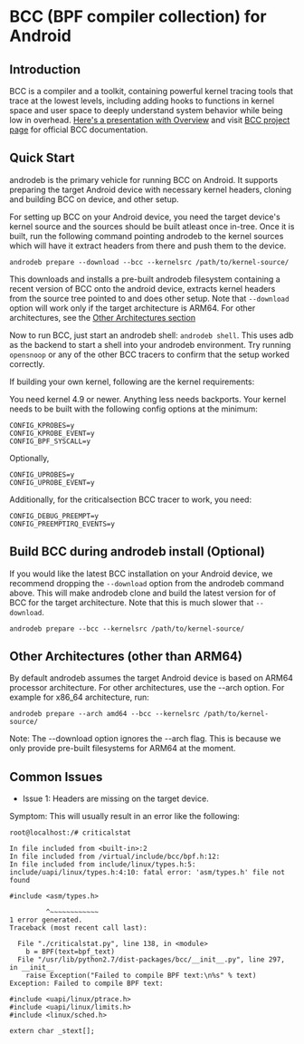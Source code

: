 BCC (BPF compiler collection) for Android
=========================================

Introduction
------------
BCC is a compiler and a toolkit, containing powerful kernel tracing tools that
trace at the lowest levels, including adding hooks to functions in kernel space
and user space to deeply understand system behavior while being low in
overhead. [Here's a presentation with
Overview](http://www.joelfernandes.org/resources/bcc-ospm.pdf) and visit [BCC
project page](https://github.com/iovisor/bcc) for official BCC documentation.

Quick Start
-----------
androdeb is the primary vehicle for running BCC on Android. It supports
preparing the target Android device with necessary kernel headers, cloning and
building BCC on device, and other setup.

For setting up BCC on your Android device, you need the target device's kernel
source and the sources should be built atleast once in-tree. Once it is built,
run the following command pointing androdeb to the kernel sources which will
have it extract headers from there and push them to the device.
```
androdeb prepare --download --bcc --kernelsrc /path/to/kernel-source/
```
This downloads and installs a pre-built androdeb filesystem containing a recent
version of BCC onto the android device, extracts kernel headers from the source
tree pointed to and does other setup. Note that `--download` option will work
only if the target architecture is ARM64. For other architectures, see the
[Other Architectures
section](https://github.com/joelagnel/androdeb/blob/master/BCC.md#other-architectures-other-than-arm64)

Now to run BCC, just start an androdeb shell: `androdeb shell`. This uses adb
as the backend to start a shell into your androdeb environment. Try running
`opensnoop` or any of the other BCC tracers to confirm that the setup worked
correctly.

If building your own kernel, following are the kernel requirements:

You need kernel 4.9 or newer. Anything less needs backports. Your kernel needs
to be built with the following config options at the minimum:
```
CONFIG_KPROBES=y
CONFIG_KPROBE_EVENT=y
CONFIG_BPF_SYSCALL=y
```
Optionally,
```
CONFIG_UPROBES=y
CONFIG_UPROBE_EVENT=y
```
Additionally, for the criticalsection BCC tracer to work, you need:
```
CONFIG_DEBUG_PREEMPT=y
CONFIG_PREEMPTIRQ_EVENTS=y
```

Build BCC during androdeb install (Optional)
--------------------------------------------
If you would like the latest BCC installation on your Android device, we
recommend dropping the `--download` option from the androdeb command above.
This will make androdeb clone and build the latest version for of BCC for the
target architecture. Note that this is much slower that `--download`.
```
androdeb prepare --bcc --kernelsrc /path/to/kernel-source/
```

Other Architectures (other than ARM64)
-----------------------
By default androdeb assumes the target Android device is based on ARM64
processor architecture. For other architectures, use the --arch option. For
example for x86_64 architecture, run:
```
androdeb prepare --arch amd64 --bcc --kernelsrc /path/to/kernel-source/
```
Note: The --download option ignores the --arch flag. This is because we only
provide pre-built filesystems for ARM64 at the moment.

Common Issues
-------------
* Issue 1: Headers are missing on the target device.

Symptom: This will usually result in an error like the following:
```
root@localhost:/# criticalstat

In file included from <built-in>:2
In file included from /virtual/include/bcc/bpf.h:12:
In file included from include/linux/types.h:5:
include/uapi/linux/types.h:4:10: fatal error: 'asm/types.h' file not found

#include <asm/types.h>                                                                                                                                                                   

         ^~~~~~~~~~~~~
1 error generated.
Traceback (most recent call last):

  File "./criticalstat.py", line 138, in <module>
    b = BPF(text=bpf_text)
  File "/usr/lib/python2.7/dist-packages/bcc/__init__.py", line 297, in __init__
    raise Exception("Failed to compile BPF text:\n%s" % text)
Exception: Failed to compile BPF text:
                                                                                                                                                                                         
#include <uapi/linux/ptrace.h>                                                                                                                                                           
#include <uapi/linux/limits.h>                                                                                                                                                           
#include <linux/sched.h>                                                                                                                                                                 

extern char _stext[];
```
